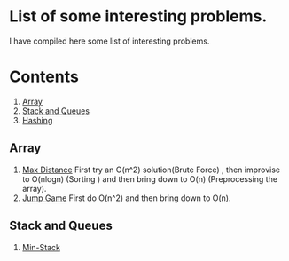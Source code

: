 # List of some interesting problems.
I have compiled here some list of interesting problems.
# Contents
1. [Array](#array)
2. [Stack and Queues](#stack-queue)
3. [Hashing](#hashing)

## Array
1. [Max Distance](https://www.interviewbit.com/problems/max-distance/)
First try an O(n^2) solution(Brute Force) , then improvise to O(nlogn) (Sorting ) and then bring down to O(n) (Preprocessing the array).
2. [Jump Game](https://leetcode.com/problems/jump-game-ii/)
First do O(n^2) and then bring down to O(n).

## Stack and Queues
1. [Min-Stack](https://www.interviewbit.com/problems/min-stack/)
